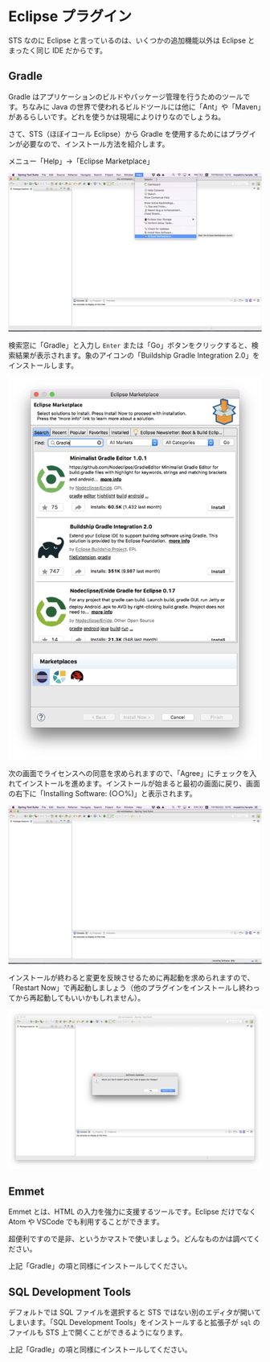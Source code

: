 # Eclipse プラグイン

STS なのに Eclipse と言っているのは、いくつかの追加機能以外は Eclipse とまったく同じ IDE だからです。

## Gradle

Gradle はアプリケーションのビルドやパッケージ管理を行うためのツールです。ちなみに Java の世界で使われるビルドツールには他に「Ant」や「Maven」があるらしいです。どれを使うかは現場によりけりなのでしょうね。

さて、STS（ほぼイコール Eclipse）から Gradle を使用するためにはプラグインが必要なので、インストール方法を紹介します。

メニュー「Help」→「Eclipse Marketplace」

![STS](/assets/sts-marketplace.png)

検索窓に「Gradle」と入力し ```Enter``` または「Go」ボタンをクリックすると、検索結果が表示されます。象のアイコンの「Buildship Gradle Integration 2.0」をインストールします。

![STS](/assets/sts-marketplace-gradle.png)

次の画面でライセンスへの同意を求められますので、「Agree」にチェックを入れてインストールを進めます。インストールが始まると最初の画面に戻り、画面の右下に「Installing Software: (○○%)」と表示されます。

![STS](/assets/sts-installing.png)

インストールが終わると変更を反映させるために再起動を求められますので、「Restart Now」で再起動しましょう（他のプラグインをインストールし終わってから再起動してもいいかもしれません）。

![STS](/assets/sts-restart.png)

## Emmet

Emmet とは、HTML の入力を強力に支援するツールです。Eclipse だけでなく Atom や VSCode でも利用することができます。

超便利ですので是非、というかマストで使いましょう。どんなものかは調べてください。

上記「Gradle」の項と同様にインストールしてください。

## SQL Development Tools

デフォルトでは SQL ファイルを選択すると STS ではない別のエディタが開いてしまいます。「SQL Development Tools」をインストールすると拡張子が ```sql``` のファイルも STS 上で開くことができるようになります。

上記「Gradle」の項と同様にインストールしてください。
